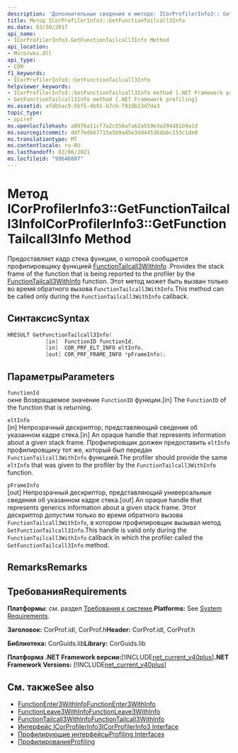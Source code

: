 ```yaml
---
description: 'Дополнительные сведения о методе: ICorProfilerInfo3:: GetFunctionTailcall3Info'
title: Метод ICorProfilerInfo3::GetFunctionTailcall3Info
ms.date: 03/30/2017
api_name:
- ICorProfilerInfo3.GetFunctionTailcall3Info Method
api_location:
- Mscorwks.dll
api_type:
- COM
f1_keywords:
- ICorProfilerInfo3::GetFunctionTailcall3Info
helpviewer_keywords:
- ICorProfilerInfo3::GetFunctionTailcall3Info method [.NET Framework profiling]
- GetFunctionTailcall3Info method [.NET Framework profiling]
ms.assetid: afdb5ac9-5bf5-4b91-b7cb-f81db23d7da3
topic_type:
- apiref
ms.openlocfilehash: a8976a11cf7a2c556afa62a559e3a294d81b9a1d
ms.sourcegitcommit: ddf7edb67715a5b9a45e3dd44536dabc153c1de0
ms.translationtype: MT
ms.contentlocale: ru-RU
ms.lasthandoff: 02/06/2021
ms.locfileid: "99646807"
---
```

# <a name="icorprofilerinfo3getfunctiontailcall3info-method"></a><span data-ttu-id="0a7f9-103">Метод ICorProfilerInfo3::GetFunctionTailcall3Info</span><span class="sxs-lookup"><span data-stu-id="0a7f9-103">ICorProfilerInfo3::GetFunctionTailcall3Info Method</span></span>

<span data-ttu-id="0a7f9-104">Предоставляет кадр стека функции, о которой сообщается профилировщику функцией [FunctionTailcall3WithInfo](functiontailcall3withinfo-function.md) .</span><span class="sxs-lookup"><span data-stu-id="0a7f9-104">Provides the stack frame of the function that is being reported to the profiler by the [FunctionTailcall3WithInfo](functiontailcall3withinfo-function.md) function.</span></span> <span data-ttu-id="0a7f9-105">Этот метод может быть вызван только во время обратного вызова `FunctionTailcall3WithInfo`.</span><span class="sxs-lookup"><span data-stu-id="0a7f9-105">This method can be called only during the `FunctionTailcall3WithInfo` callback.</span></span>  
  
## <a name="syntax"></a><span data-ttu-id="0a7f9-106">Синтаксис</span><span class="sxs-lookup"><span data-stu-id="0a7f9-106">Syntax</span></span>  
  
```cpp  
HRESULT GetFunctionTailcall3Info(
            [in]  FunctionID functionId,
            [in]  COR_PRF_ELT_INFO eltInfo,  
            [out] COR_PRF_FRAME_INFO *pFrameInfo);  
```  
  
## <a name="parameters"></a><span data-ttu-id="0a7f9-107">Параметры</span><span class="sxs-lookup"><span data-stu-id="0a7f9-107">Parameters</span></span>  

 `functionId`  
 <span data-ttu-id="0a7f9-108">окне Возвращаемое значение `FunctionID` функции.</span><span class="sxs-lookup"><span data-stu-id="0a7f9-108">[in] The `FunctionID` of the function that is returning.</span></span>  
  
 `eltInfo`  
 <span data-ttu-id="0a7f9-109">[in] Непрозрачный дескриптор, представляющий сведения об указанном кадре стека.</span><span class="sxs-lookup"><span data-stu-id="0a7f9-109">[in] An opaque handle that represents information about a given stack frame.</span></span> <span data-ttu-id="0a7f9-110">Профилировщик должен предоставить `eltInfo` профилировщику тот же, который был передан `FunctionTailcall3WithInfo` функцией.</span><span class="sxs-lookup"><span data-stu-id="0a7f9-110">The profiler should provide the same `eltInfo` that was given to the profiler by the `FunctionTailcall3WithInfo` function.</span></span>  
  
 `pFrameInfo`  
 <span data-ttu-id="0a7f9-111">[out] Непрозрачный дескриптор, представляющий универсальные сведения об указанном кадре стека.</span><span class="sxs-lookup"><span data-stu-id="0a7f9-111">[out] An opaque handle that represents generics information about a given stack frame.</span></span> <span data-ttu-id="0a7f9-112">Этот дескриптор допустим только во время обратного вызова `FunctionTailcall3WithInfo`, в котором профилировщик вызывал метод `GetFunctionTailcall3Info`.</span><span class="sxs-lookup"><span data-stu-id="0a7f9-112">This handle is valid only during the `FunctionTailcall3WithInfo` callback in which the profiler called the `GetFunctionTailcall3Info` method.</span></span>  
  
## <a name="remarks"></a><span data-ttu-id="0a7f9-113">Remarks</span><span class="sxs-lookup"><span data-stu-id="0a7f9-113">Remarks</span></span>  
  
## <a name="requirements"></a><span data-ttu-id="0a7f9-114">Требования</span><span class="sxs-lookup"><span data-stu-id="0a7f9-114">Requirements</span></span>  

 <span data-ttu-id="0a7f9-115">**Платформы:** см. раздел [Требования к системе](../../get-started/system-requirements.md).</span><span class="sxs-lookup"><span data-stu-id="0a7f9-115">**Platforms:** See [System Requirements](../../get-started/system-requirements.md).</span></span>  
  
 <span data-ttu-id="0a7f9-116">**Заголовок:** CorProf.idl, CorProf.h</span><span class="sxs-lookup"><span data-stu-id="0a7f9-116">**Header:** CorProf.idl, CorProf.h</span></span>  
  
 <span data-ttu-id="0a7f9-117">**Библиотека:** CorGuids.lib</span><span class="sxs-lookup"><span data-stu-id="0a7f9-117">**Library:** CorGuids.lib</span></span>  
  
 <span data-ttu-id="0a7f9-118">**Платформа .NET Framework версии:**[!INCLUDE[net_current_v40plus](../../../../includes/net-current-v40plus-md.md)]</span><span class="sxs-lookup"><span data-stu-id="0a7f9-118">**.NET Framework Versions:** [!INCLUDE[net_current_v40plus](../../../../includes/net-current-v40plus-md.md)]</span></span>  
  
## <a name="see-also"></a><span data-ttu-id="0a7f9-119">См. также</span><span class="sxs-lookup"><span data-stu-id="0a7f9-119">See also</span></span>

- [<span data-ttu-id="0a7f9-120">FunctionEnter3WithInfo</span><span class="sxs-lookup"><span data-stu-id="0a7f9-120">FunctionEnter3WithInfo</span></span>](functionenter3withinfo-function.md)
- [<span data-ttu-id="0a7f9-121">FunctionLeave3WithInfo</span><span class="sxs-lookup"><span data-stu-id="0a7f9-121">FunctionLeave3WithInfo</span></span>](functionleave3withinfo-function.md)
- [<span data-ttu-id="0a7f9-122">FunctionTailcall3WithInfo</span><span class="sxs-lookup"><span data-stu-id="0a7f9-122">FunctionTailcall3WithInfo</span></span>](functiontailcall3withinfo-function.md)
- [<span data-ttu-id="0a7f9-123">Интерфейс ICorProfilerInfo3</span><span class="sxs-lookup"><span data-stu-id="0a7f9-123">ICorProfilerInfo3 Interface</span></span>](icorprofilerinfo3-interface.md)
- [<span data-ttu-id="0a7f9-124">Профилирующие интерфейсы</span><span class="sxs-lookup"><span data-stu-id="0a7f9-124">Profiling Interfaces</span></span>](profiling-interfaces.md)
- [<span data-ttu-id="0a7f9-125">Профилирование</span><span class="sxs-lookup"><span data-stu-id="0a7f9-125">Profiling</span></span>](index.md)
